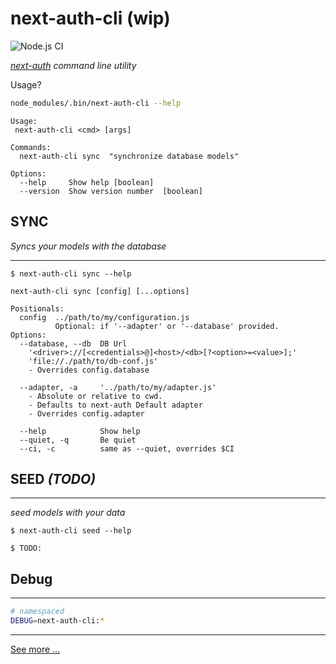 # next-auth-cli (wip)

![Node.js CI](https://github.com/D10221/next-auth-cli/workflows/Node.js%20CI/badge.svg)

_[next-auth](https://next-auth.js.org) command line utility_

Usage?

```bash
node_modules/.bin/next-auth-cli --help
```

```
Usage:
 next-auth-cli <cmd> [args]

Commands:
  next-auth-cli sync  "synchronize database models"

Options:
  --help     Show help [boolean]
  --version  Show version number  [boolean]
```

## SYNC

_Syncs your models with the database_

---

```
$ next-auth-cli sync --help
```

```
next-auth-cli sync [config] [...options]

Positionals:
  config  ../path/to/my/configuration.js
          Optional: if '--adapter' or '--database' provided.
Options:
  --database, --db  DB Url
    '<driver>://[<credentials>@]<host>/<db>[?<option>=<value>];'
    'file://./path/to/db-conf.js'
    - Overrides config.database    

  --adapter, -a     '../path/to/my/adapter.js'
    - Absolute or relative to cwd.
    - Defaults to next-auth Default adapter
    - Overrides config.adapter

  --help            Show help
  --quiet, -q       Be quiet
  --ci, -c          same as --quiet, overrides $CI
```

## SEED _(TODO)_

---

_seed models with your data_

```
$ next-auth-cli seed --help
```

```
$ TODO:
```

## Debug

---

```sh
# namespaced
DEBUG=next-auth-cli:*
```

---

[See more ...](./next-auth-cli/readme.md)
